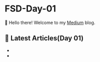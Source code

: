 # FSD-Day-01

👋 Hello there! Welcome to my [Medium](https://medium.com/@rithickshival16) blog.

## 📝 Latest Articles(Day 01)
- [Exploring the Evolution: A Comparative Analysis of HTTP/1.1 and HTTP/2]:(https://medium.com/@rithickshival16/exploring-the-evolution-a-comparative-analysis-of-http-1-1-and-http-2-e0101145b126)
- [objects and its internal representation in Javascript]:(https://medium.com/@rithickshival16/objects-and-their-internal-representation-in-javascript-f50a7d30af59)
